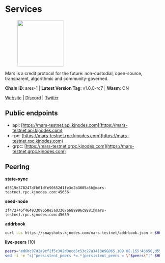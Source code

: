 # Services

<figure><img src="https://raw.githubusercontent.com/kj89/testnet_manuals/main/pingpub/logos/mars.png" width="150" alt=""><figcaption></figcaption></figure>

Mars is a credit protocol for the future: non-custodial,  open-source, transparent, algorithmic and community-governed.

**Chain ID**: ares-1 | **Latest Version Tag**: v1.0.0-rc7 | **Wasm**: ON

[Website](https://marsprotocol.io) | [Discord](https://discord.gg/marsprotocol) | [Twitter](https://twitter.com/mars_protocol)


## Public endpoints

* api: [https://mars-testnet.api.kjnodes.com](https://mars-testnet.api.kjnodes.com)
* rpc: [https://mars-testnet.rpc.kjnodes.com](https://mars-testnet.rpc.kjnodes.com)
* grpc: [https://mars-testnet.grpc.kjnodes.com](https://mars-testnet.grpc.kjnodes.com)

## Peering

**state-sync**

```text
d5519e378247dfb61dfe90652d1fe3e2b3005a5b@mars-testnet.rpc.kjnodes.com:45656
```

**seed-node**

```text
3f472746f46493309650e5a033076689996c8881@mars-testnet.rpc.kjnodes.com:45659
```

**addrbook**
```bash
curl -Ls https://snapshots.kjnodes.com/mars-testnet/addrbook.json > $HOME/.mars/config/addrbook.json
```

**live-peers** (10)
```bash
peers="ed6bc9782a9cf2f5c302d8ecd5c53c27a3413e96@65.109.88.155:43656,d5519e378247dfb61dfe90652d1fe3e2b3005a5b@65.109.68.190:45656,92c3c938d39362d743c3d621619642fc81d5eb0e@91.230.110.200:45656,7f614946315d781fec92baf8cd6475fa6fea482a@65.109.92.148:61356,0d03b322852add71896c6bbf0010e68410b45ac3@37.187.144.187:32656,ef0736768c2f351c597c7307957a36de40209ef3@5.161.114.1:26656,fe8d614aa5899a97c11d0601ef50c3e7ce17d57b@65.108.233.109:18556,934c311b462b889c2e9899fcd42e3523896d2548@65.108.97.58:2866,a446002f40b926db596deb7bae9ed3fe04af1c2e@65.108.206.215:17656,5dac2a64e4aea39e3704d551441938a504134e95@194.113.106.81:26656"
sed -i -e "s|^persistent_peers *=.*|persistent_peers = \"$peers\"|" $HOME/.mars/config/config.toml
```
